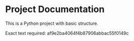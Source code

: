 # Project Documentation

This is a Python project with basic structure.

Exact text required: af9e2ba4064f4b87906abbac55f0149c